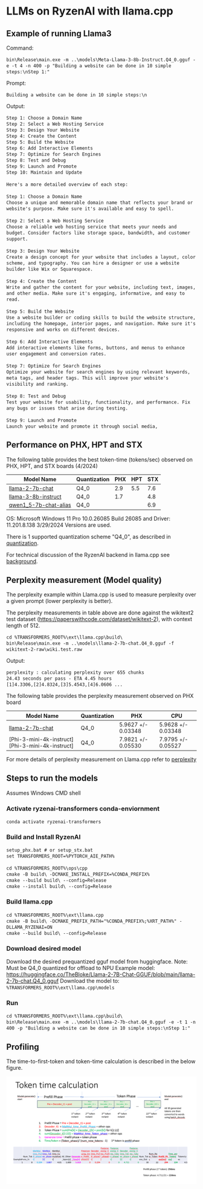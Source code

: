# LLMs on RyzenAI with llama.cpp

[llama-2-7b-chat-alias]: https://huggingface.co/TheBloke/Llama-2-7B-Chat-GGUF/blob/main/llama-2-7b-chat.Q4_0.gguf
[llama-3-8b-instruct-alias]: https://huggingface.co/QuantFactory/Meta-Llama-3-8B-Instruct-GGUF/blob/main/Meta-Llama-3-8B-Instruct.Q4_0.gguf
[qwen1_5-7b-chat-alias]: https://huggingface.co/Qwen/Qwen1.5-7B-Chat-GGUF/blob/main/qwen1_5-7b-chat-q4_0.gguf

## Example of running Llama3
Command:
```
bin\Release\main.exe -m ..\models\Meta-Llama-3-8b-Instruct.Q4_0.gguf -e -t 4 -n 400 -p "Building a website can be done in 10 simple steps:\nStep 1:"
```
Prompt:
```
Building a website can be done in 10 simple steps:\n
```
Output:
```
Step 1: Choose a Domain Name
Step 2: Select a Web Hosting Service
Step 3: Design Your Website
Step 4: Create the Content
Step 5: Build the Website
Step 6: Add Interactive Elements
Step 7: Optimize for Search Engines
Step 8: Test and Debug
Step 9: Launch and Promote
Step 10: Maintain and Update

Here's a more detailed overview of each step:

Step 1: Choose a Domain Name
Choose a unique and memorable domain name that reflects your brand or website's purpose. Make sure it's available and easy to spell.

Step 2: Select a Web Hosting Service
Choose a reliable web hosting service that meets your needs and budget. Consider factors like storage space, bandwidth, and customer support.

Step 3: Design Your Website
Create a design concept for your website that includes a layout, color scheme, and typography. You can hire a designer or use a website builder like Wix or Squarespace.

Step 4: Create the Content
Write and gather the content for your website, including text, images, and other media. Make sure it's engaging, informative, and easy to read.

Step 5: Build the Website
Use a website builder or coding skills to build the website structure, including the homepage, interior pages, and navigation. Make sure it's responsive and works on different devices.

Step 6: Add Interactive Elements
Add interactive elements like forms, buttons, and menus to enhance user engagement and conversion rates.

Step 7: Optimize for Search Engines
Optimize your website for search engines by using relevant keywords, meta tags, and header tags. This will improve your website's visibility and ranking.

Step 8: Test and Debug
Test your website for usability, functionality, and performance. Fix any bugs or issues that arise during testing.

Step 9: Launch and Promote
Launch your website and promote it through social media,
```

## Performance on PHX, HPT and STX

The following table provides the best token-time (tokens/sec) observed on PHX, HPT, and STX boards (4/2024)

| Model Name                                               | Quantization |  PHX  |  HPT  |  STX  |
|----------------------------------------------------------|--------------|-------|-------|-------|
| [llama-2-7b-chat][llama-2-7b-chat-alias]                 | Q4_0         | 2.9   | 5.5   | 7.6   |
| [llama-3-8b-instruct][llama-3-8b-instruct-alias]         | Q4_0         | 1.7   |       | 4.8   |
| [qwen1_5-7b-chat-alias][qwen1_5-7b-chat-alias]           | Q4_0         |       |       | 6.9   |

OS: Microsoft Windows 11 Pro 10.0.26085 Build 26085 and Driver: 11.201.8.138 3/29/2024 Versions are used.

There is 1 supported quantization scheme "Q4_0", as described in [quantization](./quantization.md).

For technical discussion of the RyzenAI backend in llama.cpp see [background](./background.md).

## Perplexity measurement (Model quality)
The perplexity example within Llama.cpp is used to measure perplexity over a given prompt (lower perplexity is better).

The perplexity measurements in table above are done against the wikitext2 test dataset (https://paperswithcode.com/dataset/wikitext-2), with context length of 512.

```console
cd %TRANSFORMERS_ROOT%\ext\llama.cpp\build\
bin\Release\main.exe -m ..\models\llama-2-7b-chat.Q4_0.gguf -f wikitext-2-raw\wiki.test.raw
```
Output:
```console
perplexity : calculating perplexity over 655 chunks
24.43 seconds per pass - ETA 4.45 hours
[1]4.3306,[2]4.8324,[3]5.4543,[4]6.0606 ...
```

The following table provides the perplexity measurement observed on PHX board

| Model Name                                               | Quantization |         PHX          |        CPU          |
|----------------------------------------------------------|--------------|----------------------|---------------------|
| [llama-2-7b-chat][llama-2-7b-chat-alias]                 | Q4_0         |  5.9627 +/- 0.03348  |  5.9628 +/- 0.03348 |
| [Phi-3-mini-4k-instruct][Phi-3-mini-4k-instruct]         | Q4_0         |  7.9821 +/- 0.05530  |  7.9795 +/- 0.05527 |

For more details of perplexity measurement on Llama.cpp refer to [perplexity](../../../ext/llama.cpp/README.md)

## Steps to run the models
Assumes Windows CMD shell

### Activate ryzenai-transformers conda-enviornment
```console
conda activate ryzenai-transformers
```

### Build and Install RyzenAI
```console
setup_phx.bat # or setup_stx.bat
set TRANSFORMERS_ROOT=%PYTORCH_AIE_PATH%

cd %TRANSFORMERS_ROOT%\ops\cpp
cmake -B build\ -DCMAKE_INSTALL_PREFIX=%CONDA_PREFIX%
cmake --build build\ --config=Release
cmake --install build\ --config=Release
```

### Build llama.cpp
```console
cd %TRANSFORMERS_ROOT%\ext\llama.cpp
cmake -B build\ -DCMAKE_PREFIX_PATH="%CONDA_PREFIX%;%XRT_PATH%" -DLLAMA_RYZENAI=ON
cmake --build build\ --config=Release
```

### Download desired model
Download the desired prequantized gguf model from huggingface.
Note: Must be Q4_0 quantized for offload to NPU
Example model: https://huggingface.co/TheBloke/Llama-2-7B-Chat-GGUF/blob/main/llama-2-7b-chat.Q4_0.gguf
Download the model to:
`%TRANSFORMERS_ROOT%\ext\llama.cpp\models`

### Run
```console
cd %TRANSFORMERS_ROOT%\ext\llama.cpp\build\
bin\Release\main.exe -m ..\models\llama-2-7b-chat.Q4_0.gguf -e -t 1 -n 400 -p "Building a website can be done in 10 simple steps:\nStep 1:"
```

## Profiling

The time-to-first-token and token-time calculation is described in the below figure.

![Token time](../../llm/figures/ttft_and_token_time_calc.png)
